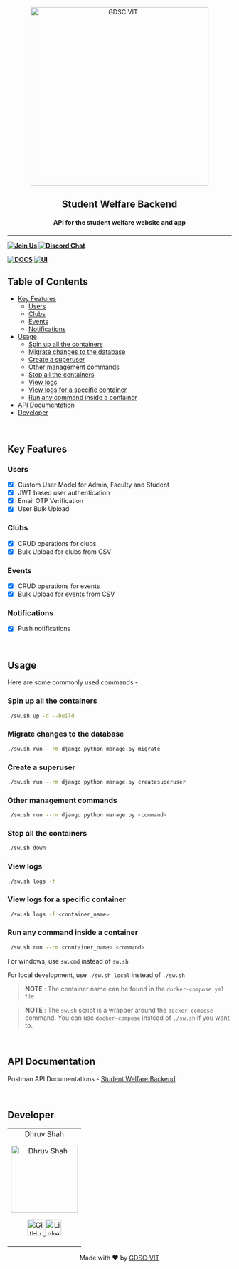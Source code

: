 <p align="center">
<a href="https://dscvit.com">
	<img width="400" src="https://user-images.githubusercontent.com/56252312/159312411-58410727-3933-4224-b43e-4e9b627838a3.png#gh-light-mode-only" alt="GDSC VIT"/>
</a>
	<h2 align="center"> Student Welfare Backend </h2>
	<h4 align="center"> API for the student welfare website and app <h4>
</p>

---
[![Join Us](https://img.shields.io/badge/Join%20Us-Developer%20Student%20Clubs-red)](https://dsc.community.dev/vellore-institute-of-technology/)
[![Discord Chat](https://img.shields.io/discord/760928671698649098.svg)](https://discord.gg/498KVdSKWR)

[![DOCS](https://img.shields.io/badge/Documentation-see%20docs-green?style=flat-square&logo=appveyor)](INSERT_LINK_FOR_DOCS_HERE) 
  [![UI ](https://img.shields.io/badge/User%20Interface-Link%20to%20UI-orange?style=flat-square&logo=appveyor)](INSERT_UI_LINK_HERE)


## Table of Contents
- [Key Features](#key-features)
	- [Users](#users)
	- [Clubs](#clubs)
	- [Events](#events)
	- [Notifications](#notifications)
- [Usage](#usage)
	- [Spin up all the containers](#spin-up-all-the-containers)
	- [Migrate changes to the database](#migrate-changes-to-the-database)
	- [Create a superuser](#create-a-superuser)
	- [Other management commands](#other-management-commands)
	- [Stop all the containers](#stop-all-the-containers)
	- [View logs](#view-logs)
	- [View logs for a specific container](#view-logs-for-a-specific-container)
	- [Run any command inside a container](#run-any-command-inside-a-container)
- [API Documentation](#api-documentation)
- [Developer](#developer)

<br>

## Key Features
### Users
- [x] Custom User Model for Admin, Faculty and Student
- [x] JWT based user authentication
- [x] Email OTP Verification
- [x] User Bulk Upload

### Clubs
- [x] CRUD operations for clubs
- [x] Bulk Upload for clubs from CSV
### Events
- [x] CRUD operations for events
- [x] Bulk Upload for events from CSV

### Notifications
- [x] Push notifications


<br>

## Usage

Here are some commonly used commands -
### Spin up all the containers
```bash
./sw.sh up -d --build
```	


### Migrate changes to the database
```bash
./sw.sh run --rm django python manage.py migrate
```

### Create a superuser
```bash
./sw.sh run --rm django python manage.py createsuperuser
```

### Other management commands
```bash
./sw.sh run --rm django python manage.py <command>
```

### Stop all the containers
```bash
./sw.sh down
```

### View logs
```bash
./sw.sh logs -f
```

### View logs for a specific container
```bash
./sw.sh logs -f <container_name>
```
  
### Run any command inside a container
```bash
./sw.sh run --rm <container_name> <command>
```

For windows, use `sw.cmd` instead of `sw.sh`  

For local development, use `./sw.sh local` instead of `./sw.sh`


> **NOTE** : The container name can be found in the `docker-compose.yml` file

> **NOTE** : The `sw.sh` script is a wrapper around the `docker-compose` command. You can use `docker-compose` instead of `./sw.sh` if you want to.



<br>

## API Documentation
Postman API Documentations - [Student Welfare Backend](https://documenter.getpostman.com/view/23405999/2s946bCEtS)

<br>

## Developer

<table>
	<tr align="center">
		<td>
		Dhruv Shah
		<p align="center">
			<img src = "https://avatars.githubusercontent.com/u/88224695" width="150" height="150" alt="Dhruv Shah">
		</p>
			<p align="center">
				<a href = "https://github.com/Dhruv9449">
					<img src = "http://www.iconninja.com/files/241/825/211/round-collaboration-social-github-code-circle-network-icon.svg" width="36" height = "36" alt="GitHub"/>
				</a>
				<a href = "https://www.linkedin.com/in/Dhruv9449" target="_blank">
					<img src = "http://www.iconninja.com/files/863/607/751/network-linkedin-social-connection-circular-circle-media-icon.svg" width="36" height="36" alt="LinkedIn"/>
				</a>
			</p>
		</td>
	</tr>
</table>

<p align="center">
	Made with ❤ by <a href="https://dscvit.com">GDSC-VIT</a>
</p>
